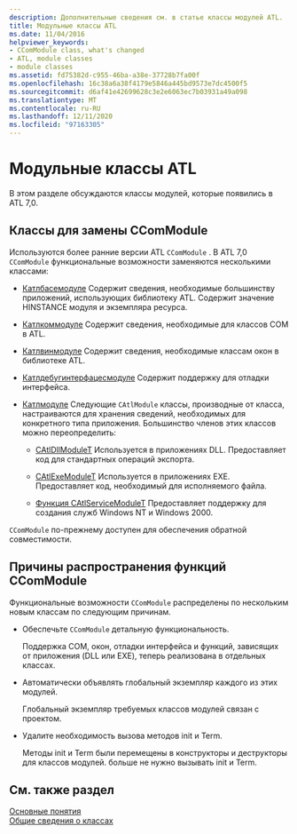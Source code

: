 ```yaml
---
description: Дополнительные сведения см. в статье классы модулей ATL.
title: Модульные классы ATL
ms.date: 11/04/2016
helpviewer_keywords:
- CComModule class, what's changed
- ATL, module classes
- module classes
ms.assetid: fd75382d-c955-46ba-a38e-37728b7fa00f
ms.openlocfilehash: 16c38a6a38f4179e5846a445bd9573e7dc4500f5
ms.sourcegitcommit: d6af41e42699628c3e2e6063ec7b03931a49a098
ms.translationtype: MT
ms.contentlocale: ru-RU
ms.lasthandoff: 12/11/2020
ms.locfileid: "97163305"
---
```

# <a name="atl-module-classes"></a>Модульные классы ATL

В этом разделе обсуждаются классы модулей, которые появились в ATL 7,0.

## <a name="ccommodule-replacement-classes"></a>Классы для замены CComModule

Используются более ранние версии ATL `CComModule` . В ATL 7,0 `CComModule` функциональные возможности заменяются несколькими классами:

- [Катлбасемодуле](../atl/reference/catlbasemodule-class.md) Содержит сведения, необходимые большинству приложений, использующих библиотеку ATL. Содержит значение HINSTANCE модуля и экземпляра ресурса.

- [Катлкоммодуле](../atl/reference/catlcommodule-class.md) Содержит сведения, необходимые для классов COM в ATL.

- [Катлвинмодуле](../atl/reference/catlwinmodule-class.md) Содержит сведения, необходимые классам окон в библиотеке ATL.

- [Катлдебугинтерфацесмодуле](../atl/reference/catldebuginterfacesmodule-class.md) Содержит поддержку для отладки интерфейса.

- [Катлмодуле](../atl/reference/catlmodule-class.md) Следующие `CAtlModule` классы, производные от класса, настраиваются для хранения сведений, необходимых для конкретного типа приложения. Большинство членов этих классов можно переопределить:

  - [CAtlDllModuleT](../atl/reference/catldllmodulet-class.md) Используется в приложениях DLL. Предоставляет код для стандартных операций экспорта.

  - [CAtlExeModuleT](../atl/reference/catlexemodulet-class.md) Используется в приложениях EXE. Предоставляет код, необходимый для исполняемого файла.

  - [Функция CAtlServiceModuleT](../atl/reference/catlservicemodulet-class.md) Предоставляет поддержку для создания служб Windows NT и Windows 2000.

`CComModule` по-прежнему доступен для обеспечения обратной совместимости.

## <a name="reasons-for-distributing-ccommodule-functionality"></a>Причины распространения функций CComModule

Функциональные возможности `CComModule` распределены по нескольким новым классам по следующим причинам.

- Обеспечьте `CComModule` детальную функциональность.

   Поддержка COM, окон, отладки интерфейса и функций, зависящих от приложения (DLL или EXE), теперь реализована в отдельных классах.

- Автоматически объявлять глобальный экземпляр каждого из этих модулей.

   Глобальный экземпляр требуемых классов модулей связан с проектом.

- Удалите необходимость вызова методов init и Term.

   Методы init и Term были перемещены в конструкторы и деструкторы для классов модулей. больше не нужно вызывать init и Term.

## <a name="see-also"></a>См. также раздел

[Основные понятия](../atl/active-template-library-atl-concepts.md)<br/>
[Общие сведения о классах](../atl/atl-class-overview.md)

